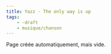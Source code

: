 ```yaml
---
title: Yazz - The only way is up
tags:
    - -draft
    - musique/chanson
---
```


Page créée automatiquement, mais vide.
